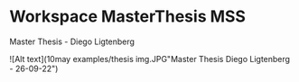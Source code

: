 # Workspace MasterThesis MSS
 Master Thesis - Diego Ligtenberg

![Alt text](10may examples/thesis img.JPG"Master Thesis Diego Ligtenberg - 26-09-22")